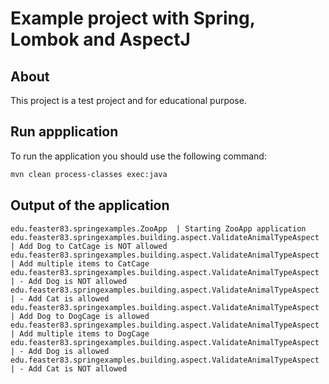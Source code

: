 # Example project with Spring, Lombok and AspectJ

## About

This project is a test project and for educational purpose.

## Run appplication

To run the application you should use the following command:

```bash
mvn clean process-classes exec:java
```

## Output of the application
```
edu.feaster83.springexamples.ZooApp  | Starting ZooApp application
edu.feaster83.springexamples.building.aspect.ValidateAnimalTypeAspect  | Add Dog to CatCage is NOT allowed
edu.feaster83.springexamples.building.aspect.ValidateAnimalTypeAspect  | Add multiple items to CatCage
edu.feaster83.springexamples.building.aspect.ValidateAnimalTypeAspect  | - Add Dog is NOT allowed
edu.feaster83.springexamples.building.aspect.ValidateAnimalTypeAspect  | - Add Cat is allowed
edu.feaster83.springexamples.building.aspect.ValidateAnimalTypeAspect  | Add Dog to DogCage is allowed
edu.feaster83.springexamples.building.aspect.ValidateAnimalTypeAspect  | Add multiple items to DogCage
edu.feaster83.springexamples.building.aspect.ValidateAnimalTypeAspect  | - Add Dog is allowed
edu.feaster83.springexamples.building.aspect.ValidateAnimalTypeAspect  | - Add Cat is NOT allowed
```